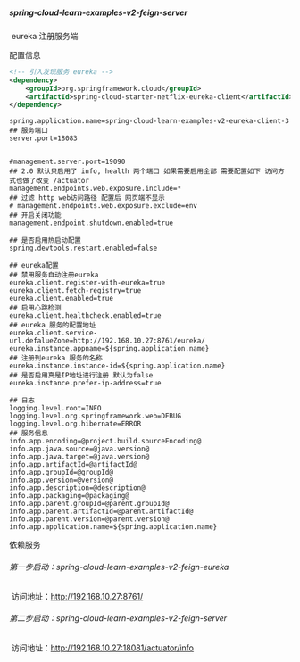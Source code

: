 ##### spring-cloud-learn-examples-v2-feign-server

​	eureka 注册服务端

配置信息

```xml
<!-- 引入发现服务 eureka -->
<dependency>
    <groupId>org.springframework.cloud</groupId>
    <artifactId>spring-cloud-starter-netflix-eureka-client</artifactId>
</dependency>
```



```prop
spring.application.name=spring-cloud-learn-examples-v2-eureka-client-3
## 服务端口
server.port=18083


#management.server.port=19090
## 2.0 默认只启用了 info, health 两个端口 如果需要启用全部 需要配置如下 访问方式也做了改变 /actuator
management.endpoints.web.exposure.include=*
## 过滤 http web访问路径 配置后 网页端不显示
# management.endpoints.web.exposure.exclude=env
## 开启关闭功能
management.endpoint.shutdown.enabled=true

## 是否启用热启动配置
spring.devtools.restart.enabled=false

## eureka配置
## 禁用服务自动注册eureka
eureka.client.register-with-eureka=true
eureka.client.fetch-registry=true
eureka.client.enabled=true
## 启用心跳检测
eureka.client.healthcheck.enabled=true
## eureka 服务的配置地址
eureka.client.service-url.defalueZone=http://192.168.10.27:8761/eureka/
eureka.instance.appname=${spring.application.name}
## 注册到eureka 服务的名称
eureka.instance.instance-id=${spring.application.name}
## 是否启用真是IP地址进行注册 默认为false
eureka.instance.prefer-ip-address=true

## 日志
logging.level.root=INFO
logging.level.org.springframework.web=DEBUG
logging.level.org.hibernate=ERROR
## 服务信息
info.app.encoding=@project.build.sourceEncoding@
info.app.java.source=@java.version@
info.app.java.target=@java.version@
info.app.artifactId=@artifactId@
info.app.groupId=@groupId@
info.app.version=@version@
info.app.description=@description@
info.app.packaging=@packaging@
info.app.parent.groupId=@parent.groupId@
info.app.parent.artifactId=@parent.artifactId@
info.app.parent.version=@parent.version@
info.app.application.name=${spring.application.name}

```



依赖服务

###### 第一步启动：spring-cloud-learn-examples-v2-feign-eureka

​		访问地址：http://192.168.10.27:8761/

###### 第二步启动：spring-cloud-learn-examples-v2-feign-server

​		访问地址：http://192.168.10.27:18081/actuator/info